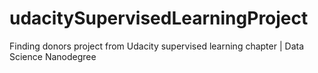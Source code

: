 # udacitySupervisedLearningProject
Finding donors project from Udacity supervised learning chapter | Data Science Nanodegree
